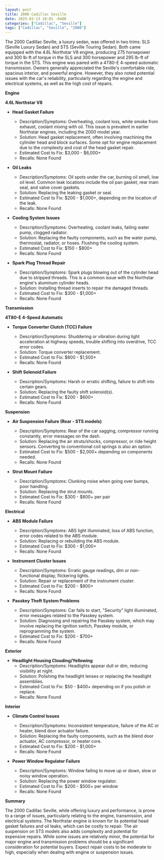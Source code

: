 ```yaml
---
layout: post
title: 2000 Cadillac Seville
date: 2025-03-13 10:01 -0400
categories: ["Cadillac", "Seville"]
tags: ["Cadillac", "Seville", "2000"]
---
```

The 2000 Cadillac Seville, a luxury sedan, was offered in two trims: SLS (Seville Luxury Sedan) and STS (Seville Touring Sedan). Both came equipped with the 4.6L Northstar V8 engine, producing 275 horsepower and 300 lb-ft of torque in the SLS and 300 horsepower and 295 lb-ft of torque in the STS. This engine was paired with a 4T80-E 4-speed automatic transmission. Owners generally appreciated the Seville's comfortable ride, spacious interior, and powerful engine. However, they also noted potential issues with the car's reliability, particularly regarding the engine and electrical systems, as well as the high cost of repairs.

**Engine**

**4.6L Northstar V8**

* **Head Gasket Failure**
    * Description/Symptoms: Overheating, coolant loss, white smoke from exhaust, coolant mixing with oil. This issue is prevalent in earlier Northstar engines, including the 2000 model year.
    * Solution: Head gasket replacement, often involving machining the cylinder head and block surfaces. Some opt for engine replacement due to the complexity and cost of the head gasket repair.
    * Estimated Cost to Fix: $3,000 - $6,000+
    * Recalls: None Found

* **Oil Leaks**
    * Description/Symptoms: Oil spots under the car, burning oil smell, low oil level. Common leak locations include the oil pan gasket, rear main seal, and valve cover gaskets.
    * Solution: Replacing the leaking gasket or seal.
    * Estimated Cost to Fix: $200 - $1,000+, depending on the location of the leak.
    * Recalls: None Found

* **Cooling System Issues**
    * Description/Symptoms: Overheating, coolant leaks, failing water pump, clogged radiator.
    * Solution: Replacing the faulty components, such as the water pump, thermostat, radiator, or hoses. Flushing the cooling system.
    * Estimated Cost to Fix: $150 - $800+
    * Recalls: None Found

* **Spark Plug Thread Repair**
    * Description/Symptoms: Spark plugs blowing out of the cylinder head due to stripped threads. This is a common issue with the Northstar engine's aluminum cylinder heads.
    * Solution: Installing thread inserts to repair the damaged threads.
    * Estimated Cost to Fix: $300 - $1,000+
    * Recalls: None Found

**Transmission**

**4T80-E 4-Speed Automatic**

* **Torque Converter Clutch (TCC) Failure**
    * Description/Symptoms: Shuddering or vibration during light acceleration at highway speeds, trouble shifting into overdrive, TCC error codes.
    * Solution: Torque converter replacement.
    * Estimated Cost to Fix: $800 - $1,500+
    * Recalls: None Found

* **Shift Solenoid Failure**
    * Description/Symptoms: Harsh or erratic shifting, failure to shift into certain gears.
    * Solution: Replacing the faulty shift solenoid(s).
    * Estimated Cost to Fix: $200 - $600+
    * Recalls: None Found

**Suspension**

* **Air Suspension Failure (Rear - STS models)**
    * Description/Symptoms: Rear of the car sagging, compressor running constantly, error messages on the dash.
    * Solution: Replacing the air struts/shocks, compressor, or ride height sensors. Converting to conventional coil springs is also an option.
    * Estimated Cost to Fix: $500 - $2,000+ depending on components needed.
    * Recalls: None Found

* **Strut Mount Failure**
    * Description/Symptoms: Clunking noise when going over bumps, poor handling.
    * Solution: Replacing the strut mounts.
    * Estimated Cost to Fix: $300 - $800+ per pair
    * Recalls: None Found

**Electrical**

* **ABS Module Failure**
    * Description/Symptoms: ABS light illuminated, loss of ABS function, error codes related to the ABS module.
    * Solution: Replacing or rebuilding the ABS module.
    * Estimated Cost to Fix: $300 - $1,000+
    * Recalls: None Found

* **Instrument Cluster Issues**
    * Description/Symptoms: Erratic gauge readings, dim or non-functional display, flickering lights.
    * Solution: Repair or replacement of the instrument cluster.
    * Estimated Cost to Fix: $200 - $800+
    * Recalls: None Found

* **Passkey Theft System Problems**
    * Description/Symptoms: Car fails to start, "Security" light illuminated, error messages related to the Passkey system.
    * Solution: Diagnosing and repairing the Passkey system, which may involve replacing the ignition switch, Passkey module, or reprogramming the system.
    * Estimated Cost to Fix: $200 - $700+
    * Recalls: None Found

**Exterior**

* **Headlight Housing Clouding/Yellowing**
    * Description/Symptoms: Headlights appear dull or dim, reducing visibility at night.
    * Solution: Polishing the headlight lenses or replacing the headlight assemblies.
    * Estimated Cost to Fix: $50 - $400+ depending on if you polish or replace.
    * Recalls: None Found

**Interior**

* **Climate Control Issues**
    * Description/Symptoms: Inconsistent temperature, failure of the AC or heater, blend door actuator failure.
    * Solution: Replacing the faulty components, such as the blend door actuator, AC compressor, or heater core.
    * Estimated Cost to Fix: $200 - $1,000+
    * Recalls: None Found

* **Power Window Regulator Failure**
    * Description/Symptoms: Window failing to move up or down, slow or noisy window operation.
    * Solution: Replacing the power window regulator.
    * Estimated Cost to Fix: $200 - $500+ per window
    * Recalls: None Found

**Summary**

The 2000 Cadillac Seville, while offering luxury and performance, is prone to a range of issues, particularly relating to the engine, transmission, and electrical systems. The Northstar engine is known for its potential head gasket failures and oil leaks, which can be costly to repair. The air suspension on STS models also adds complexity and potential for expensive repairs. While some issues are relatively minor, the potential for major engine and transmission problems should be a significant consideration for potential buyers. Expect repair costs to be moderate to high, especially when dealing with engine or suspension issues.

